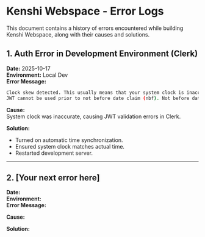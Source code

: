 # Kenshi Webspace - Error Logs

This document contains a history of errors encountered while building Kenshi Webspace, along with their causes and solutions.


## 1. Auth Error in Development Environment (Clerk)

**Date:** 2025-10-17  
**Environment:** Local Dev  
**Error Message:**  

```bash
Clock skew detected. This usually means that your system clock is inaccurate. Clerk will attempt to account for the clock skew in development.
JWT cannot be used prior to not before date claim (nbf). Not before date: Fri, ...
```

**Cause:**  
System clock was inaccurate, causing JWT validation errors in Clerk.

**Solution:**  
- Turned on automatic time synchronization.
- Ensured system clock matches actual time.
- Restarted development server.

---

## 2. [Your next error here]

**Date:**  
**Environment:**  
**Error Message:**  

**Cause:**  

**Solution:**  

```